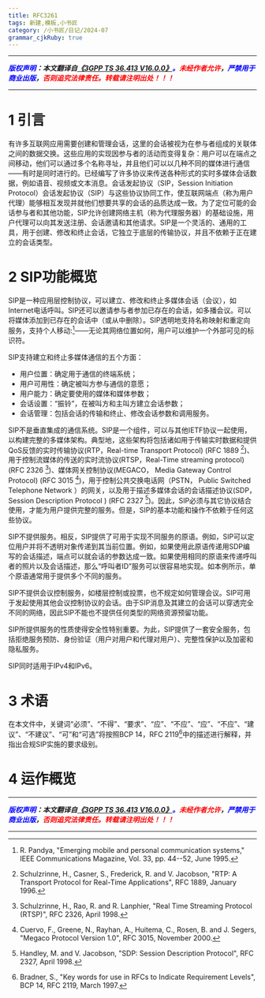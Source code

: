 ```yaml
---
title: RFC3261 
tags: 新建,模板,小书匠
category: /小书匠/日记/2024-07
grammar_cjkRuby: true
---
```



------

***<font color=blue>版权声明</font>：本文翻译自<font color=blue>[《3GPP TS 36.413 V16.0.0》](https://www.3gpp.org/ftp/Specs/2021-06/Rel-16/36_series/36413-g60.zip)。</font><font color=red>未经作者允许</font>，<font color=blue>严禁用于商业出版</font>，<font color=red>否则追究法律责任。转载请注明出处！！！</font>***

------

# 1 引言

有许多互联网应用需要创建和管理会话，这里的会话被视为在参与者组成的关联体之间的数据交换。这些应用的实现因参与者的活动而变得复杂：用户可以在端点之间移动，他们可以通过多个名称寻址，并且他们可以以几种不同的媒体进行通信——有时是同时进行的。已经编写了许多协议来传送各种形式的实时多媒体会话数据，例如语音、视频或文本消息。会话发起协议（SIP，Session Initiation Protocol）会话发起协议（SIP）与这些协议协同工作，使互联网端点（称为用户代理）能够相互发现并就他们想要共享的会话的品质达成一致。为了定位可能的会话参与者和其他功能，SIP允许创建网络主机（称为代理服务器）的基础设施，用户代理可以向其发送注册、会话邀请和其他请求。SIP是一个灵活的、通用的工具，用于创建、修改和终止会话，它独立于底层的传输协议，并且不依赖于正在建立的会话类型。

# 2 SIP功能概览

SIP是一种应用层控制协议，可以建立、修改和终止多媒体会话（会议），如Internet电话呼叫。SIP还可以邀请参与者参加已存在的会话，如多播会议。可以将媒体添加到已存在的会话中（或从中删除）。SIP透明地支持名称映射和重定向服务，支持个人移动:[^27]——无论其网络位置如何，用户可以维护一个外部可见的标识符。

SIP支持建立和终止多媒体通信的五个方面：
- 用户位置：确定用于通信的终端系统；
- 用户可用性：确定被叫方参与通信的意愿；
- 用户能力：确定要使用的媒体和媒体参数；
- 会话设置：“振铃”，在被叫方和主叫方建立会话参数；
- 会话管理：包括会话的传输和终止、修改会话参数和调用服务。

SIP不是垂直集成的通信系统。SIP是一个组件，可以与其他IETF协议一起使用，以构建完整的多媒体架构。典型地，这些架构将包括诸如用于传输实时数据和提供QoS反馈的实时传输协议(RTP，Real-time Transport Protocol) (RFC 1889 [^28])、用于控制流媒体的传送的实时流协议(RTSP，Real-Time streaming protocol) (RFC 2326 [^29])、媒体网关控制协议(MEGACO， Media Gateway Control Protocol) (RFC 3015 [^30])，用于控制公共交换电话网（PSTN， Public Switched Telephone Network ）的网关，以及用于描述多媒体会话的会话描述协议(SDP， Session Description Protocol ) (RFC 2327 [^1])。因此，SIP必须与其它协议结合使用，才能为用户提供完整的服务。但是，SIP的基本功能和操作不依赖于任何这些协议。

SIP不提供服务。相反，SIP提供了可用于实现不同服务的原语。例如，SIP可以定位用户并将不透明对象传递到其当前位置。例如，如果使用此原语传递用SDP编写的会话描述，端点可以就会话的参数达成一致。如果使用相同的原语来传递呼叫者的照片以及会话描述，那么“呼叫者ID”服务可以很容易地实现。如本例所示，单个原语通常用于提供多个不同的服务。

SIP不提供会议控制服务，如楼层控制或投票，也不规定如何管理会议。SIP可用于发起使用其他会议控制协议的会话。由于SIP消息及其建立的会话可以穿透完全不同的网络，因此SIP不能也不提供任何类型的网络资源预留功能。

SIP所提供服务的性质使得安全性特别重要。为此，SIP提供了一套安全服务，包括拒绝服务预防、身份验证（用户对用户和代理对用户）、完整性保护以及加密和隐私服务。

SIP同时适用于IPv4和IPv6。


# 3 术语

在本文件中，关键词“必须”、“不得”、“要求”、“应”、“不应”、“应”、“不应”、“建议”、“不建议”、“可”和“可选”将按照BCP 14，RFC 2119[^2]中的描述进行解释，并指出合规SIP实施的要求级别。

# 4 运作概览





------




***<font color=blue>版权声明</font>：本文翻译自<font color=blue>[《3GPP TS 36.413 V16.0.0》](https://www.3gpp.org/ftp/Specs/2021-06/Rel-16/36_series/36413-g60.zip)。</font><font color=red>未经作者允许</font>，<font color=blue>严禁用于商业出版</font>，<font color=red>否则追究法律责任。转载请注明出处！！！</font>***

------
[^1]: Handley, M. and V. Jacobson, "SDP: Session Description Protocol", RFC 2327, April 1998.
[^2]: Bradner, S., "Key words for use in RFCs to Indicate Requirement Levels", BCP 14, RFC 2119, March 1997.
[^3]: Resnick, P., "Internet Message Format", RFC 2822, April 2001. 
[^4]: Rosenberg, J. and H. Schulzrinne, "SIP: Locating SIP Servers", RFC 3263, June 2002. 
[^5]: Berners-Lee, T., Fielding, R. and L. Masinter, "Uniform Resource Identifiers (URI): Generic Syntax", RFC 2396, August 1998. 
[^6]: Chown, P., "Advanced Encryption Standard (AES) Ciphersuites for Transport Layer Security (TLS)", RFC 3268, June 2002. 
[^7]: Yergeau, F., "UTF-8, a transformation format of ISO 10646", RFC 2279, January 1998. 
[^8]: Fielding, R., Gettys, J., Mogul, J., Frystyk, H., Masinter, L., Leach, P. and T. Berners-Lee, "Hypertext Transfer Protocol -- HTTP/1.1", RFC 2616, June 1999. 
[^9]: Vaha-Sipila, A., "URLs for Telephone Calls", RFC 2806, April 2000. 
[^10]: Crocker, D. and P. Overell, "Augmented BNF for Syntax Specifications: ABNF", RFC 2234, November 1997. 
[^11]: Freed, F. and N. Borenstein, "Multipurpose Internet Mail Extensions (MIME) Part Two: Media Types", RFC 2046, November 1996. 
[^12]: Eastlake, D., Crocker, S. and J. Schiller, "Randomness Recommendations for Security", RFC 1750, December 1994. 
[^13]: Rosenberg, J. and H. Schulzrinne, "An Offer/Answer Model with SDP", RFC 3264, June 2002. 
[^14]: Postel, J., "User Datagram Protocol", STD 6, RFC 768, August 1980. 
[^15]: Postel, J., "DoD Standard Transmission Control Protocol", RFC 761, January 1980. 
[^16]: Stewart, R., Xie, Q., Morneault, K., Sharp, C., Schwarzbauer, H., Taylor, T., Rytina, I., Kalla, M., Zhang, L. and V. Paxson, "Stream Control Transmission Protocol", RFC 2960, October 2000. 
[^17]: Franks, J., Hallam-Baker, P., Hostetler, J., Lawrence, S., Leach, P., Luotonen, A. and L. Stewart, "HTTP authentication: Basic and Digest Access Authentication", RFC 2617, June 1999. 
[^18]: Troost, R., Dorner, S. and K. Moore, "Communicating Presentation Information in Internet Messages: The Content-Disposition Header Field", RFC 2183, August 1997. 
[^19]: Zimmerer, E., Peterson, J., Vemuri, A., Ong, L., Audet, F., Watson, M. and M. Zonoun, "MIME media types for ISUP and QSIG Objects", RFC 3204, December 2001. 
[^20]: Braden, R., "Requirements for Internet Hosts - Application and Support", STD 3, RFC 1123, October 1989. 
[^21]: Alvestrand, H., "IETF Policy on Character Sets and Languages", BCP 18, RFC 2277, January 1998. 
[^22]: Galvin, J., Murphy, S., Crocker, S. and N. Freed, "Security Multiparts for MIME: Multipart/Signed and Multipart/Encrypted", RFC 1847, October 1995. 
[^23]: Housley, R., "Cryptographic Message Syntax", RFC 2630, June 1999. 
[^24]: Ramsdell B., "S/MIME Version 3 Message Specification", RFC 2633, June 1999. 
[^25]: Dierks, T. and C. Allen, "The TLS Protocol Version 1.0", RFC 2246, January 1999. 
[^26]: Kent, S. and R. Atkinson, "Security Architecture for the Internet Protocol", RFC 2401, November 1998. 
[^27]: R. Pandya, "Emerging mobile and personal communication systems," IEEE Communications Magazine, Vol. 33, pp. 44--52, June 1995. 
[^28]: Schulzrinne, H., Casner, S., Frederick, R. and V. Jacobson, "RTP: A Transport Protocol for Real-Time Applications", RFC 1889, January 1996. 
[^29]: Schulzrinne, H., Rao, R. and R. Lanphier, "Real Time Streaming Protocol (RTSP)", RFC 2326, April 1998. 
[^30]: Cuervo, F., Greene, N., Rayhan, A., Huitema, C., Rosen, B. and J. Segers, "Megaco Protocol Version 1.0", RFC 3015, November 2000. 
[^31]: Handley, M., Schulzrinne, H., Schooler, E. and J. Rosenberg, "SIP: Session Initiation Protocol", RFC 2543, March 1999. 
[^32]: Hoffman, P., Masinter, L. and J. Zawinski, "The mailto URL scheme", RFC 2368, July 1998. 
[^33]: E. M. Schooler, "A multicast user directory service for synchronous rendezvous," Master's Thesis CS-TR-96-18, Department of Computer Science, California Institute of Technology, Pasadena, California, Aug. 1996. 
[^34]: Donovan, S., "The SIP INFO Method", RFC 2976, October 2000. 
[^35]: Rivest, R., "The MD5 Message-Digest Algorithm", RFC 1321, April 1992. 
[^36]: Dawson, F. and T. Howes, "vCard MIME Directory Profile", RFC 2426, September 1998. 
[^37]: Good, G., "The LDAP Data Interchange Format (LDIF) - Technical Specification", RFC 2849, June 2000. 
[^38]: Palme, J., "Common Internet Message Headers", RFC 2076, February 1997. 
[^39]: Franks, J., Hallam-Baker, P., Hostetler, J., Leach, P., Luotonen, A., Sink, E. and L. Stewart, "An Extension to HTTP: Digest Access Authentication", RFC 2069, January 1997. 
[^40]: Johnston, A., Donovan, S., Sparks, R., Cunningham, C., Willis, D., Rosenberg, J., Summers, K. and H. Schulzrinne, "SIP Call Flow Examples", Work in Progress. 
[^41]: E. M. Schooler, "Case study: multimedia conference control in a packet-switched teleconferencing system," Journal of Internetworking: Research and Experience, Vol. 4, pp. 99--120, June 1993. ISI reprint series ISI/RS-93-359. 
[^42]: H. Schulzrinne, "Personal mobility for multimedia services in the Internet," in European Workshop on Interactive Distributed Multimedia Systems and Services (IDMS), (Berlin, Germany), Mar. 1996. 
[^43]: Floyd, S., "Congestion Control Principles", RFC 2914, September 2000.